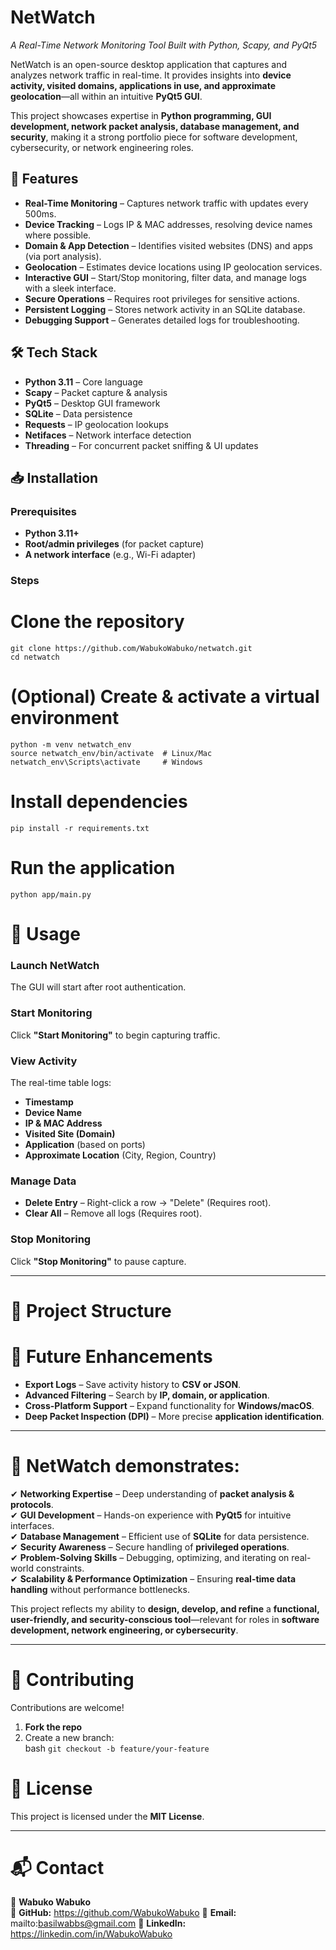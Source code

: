 # NetWatch  

*A Real-Time Network Monitoring Tool Built with Python, Scapy, and PyQt5*  

NetWatch is an open-source desktop application that captures and analyzes network traffic in real-time. It provides insights into **device activity, visited domains, applications in use, and approximate geolocation**—all within an intuitive **PyQt5 GUI**.  

This project showcases expertise in **Python programming, GUI development, network packet analysis, database management, and security**, making it a strong portfolio piece for software development, cybersecurity, or network engineering roles.  

## 🚀 Features  

- **Real-Time Monitoring** – Captures network traffic with updates every 500ms.  
- **Device Tracking** – Logs IP & MAC addresses, resolving device names where possible.  
- **Domain & App Detection** – Identifies visited websites (DNS) and apps (via port analysis).  
- **Geolocation** – Estimates device locations using IP geolocation services.  
- **Interactive GUI** – Start/Stop monitoring, filter data, and manage logs with a sleek interface.  
- **Secure Operations** – Requires root privileges for sensitive actions.  
- **Persistent Logging** – Stores network activity in an SQLite database.  
- **Debugging Support** – Generates detailed logs for troubleshooting.  

## 🛠 Tech Stack  

- **Python 3.11** – Core language  
- **Scapy** – Packet capture & analysis  
- **PyQt5** – Desktop GUI framework  
- **SQLite** – Data persistence  
- **Requests** – IP geolocation lookups  
- **Netifaces** – Network interface detection  
- **Threading** – For concurrent packet sniffing & UI updates  

## 📥 Installation  

### Prerequisites  
- **Python 3.11+**  
- **Root/admin privileges** (for packet capture)  
- **A network interface** (e.g., Wi-Fi adapter)  

### Steps  

# Clone the repository
```
git clone https://github.com/WabukoWabuko/netwatch.git
cd netwatch
```

# (Optional) Create & activate a virtual environment
```
python -m venv netwatch_env
source netwatch_env/bin/activate  # Linux/Mac
netwatch_env\Scripts\activate     # Windows
```

# Install dependencies
`pip install -r requirements.txt`

# Run the application
`python app/main.py`

# 🎯 Usage  

### Launch NetWatch  
The GUI will start after root authentication.  

### Start Monitoring  
Click **"Start Monitoring"** to begin capturing traffic.  

### View Activity  
The real-time table logs:  
- **Timestamp**  
- **Device Name**  
- **IP & MAC Address**  
- **Visited Site (Domain)**  
- **Application** (based on ports)  
- **Approximate Location** (City, Region, Country)  

### Manage Data  
- **Delete Entry** – Right-click a row → "Delete" (Requires root).  
- **Clear All** – Remove all logs (Requires root).  

### Stop Monitoring  
Click **"Stop Monitoring"** to pause capture.  

---

# 📂 Project Structure  

# 🚀 Future Enhancements  

- **Export Logs** – Save activity history to **CSV or JSON**.  
- **Advanced Filtering** – Search by **IP, domain, or application**.  
- **Cross-Platform Support** – Expand functionality for **Windows/macOS**.  
- **Deep Packet Inspection (DPI)** – More precise **application identification**.  

---

# 🎯 NetWatch demonstrates:  

✔ **Networking Expertise** – Deep understanding of **packet analysis & protocols**.  
✔ **GUI Development** – Hands-on experience with **PyQt5** for intuitive interfaces.  
✔ **Database Management** – Efficient use of **SQLite** for data persistence.  
✔ **Security Awareness** – Secure handling of **privileged operations**.  
✔ **Problem-Solving Skills** – Debugging, optimizing, and iterating on real-world constraints.  
✔ **Scalability & Performance Optimization** – Ensuring **real-time data handling** without performance bottlenecks.  

This project reflects my ability to **design, develop, and refine** a **functional, user-friendly, and security-conscious tool**—relevant for roles in **software development, network engineering, or cybersecurity**.  

---

# 🤝 Contributing  

Contributions are welcome!  

1. **Fork the repo**  
2. Create a new branch:  
   bash
    `git checkout -b feature/your-feature`
# 📜 License  

This project is licensed under the **MIT License**.  

---

# 📬 Contact  

👤 **Wabuko Wabuko**  
🔗 **GitHub:** https://github.com/WabukoWabuko
📧 **Email:** mailto:basilwabbs@gmail.com
💼 **LinkedIn:** https://linkedin.com/in/WabukoWabuko  

